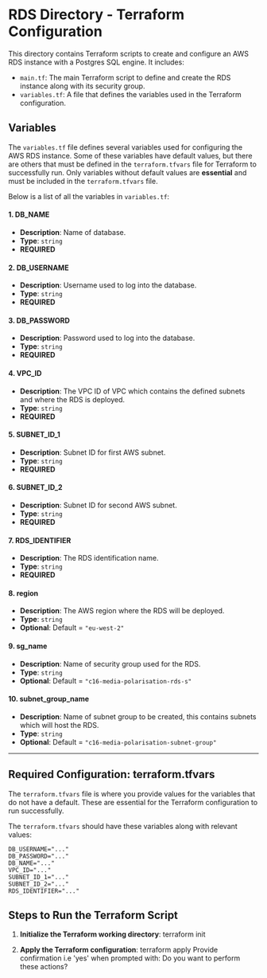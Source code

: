# **RDS Directory - Terraform Configuration**

This directory contains Terraform scripts to create and configure an AWS RDS instance with a Postgres SQL engine. It includes:

- `main.tf`: The main Terraform script to define and create the RDS instance along with its security group.
- `variables.tf`: A file that defines the variables used in the Terraform configuration.

## **Variables**

The `variables.tf` file defines several variables used for configuring the AWS RDS instance. Some of these variables have default values, but there are others that must be defined in the `terraform.tfvars` file for Terraform to successfully run. Only variables without default values are **essential** and must be included in the `terraform.tfvars` file.

Below is a list of all the variables in `variables.tf`:

#### **1. DB_NAME**
- **Description**: Name of database.
- **Type**: `string`
- **REQUIRED**

#### **2. DB_USERNAME**
- **Description**: Username used to log into the database.
- **Type**: `string`
- **REQUIRED**

#### **3. DB_PASSWORD**
- **Description**: Password used to log into the database.
- **Type**: `string`
- **REQUIRED**

#### **4. VPC_ID**
- **Description**: The VPC ID of VPC which contains the defined subnets and where the RDS is deployed.
- **Type**: `string`
- **REQUIRED**

#### **5. SUBNET_ID_1**
- **Description**: Subnet ID for first AWS subnet.
- **Type**: `string`
- **REQUIRED**

#### **6. SUBNET_ID_2**
- **Description**: Subnet ID for second AWS subnet.
- **Type**: `string`
- **REQUIRED**

#### **7. RDS_IDENTIFIER**
- **Description**: The RDS identification name.
- **Type**: `string`
- **REQUIRED**

#### **8. region**
- **Description**: The AWS region where the RDS will be deployed.
- **Type**: `string`
- **Optional**: Default = `"eu-west-2"`

#### **9. sg_name**
- **Description**: Name of security group used for the RDS.
- **Type**: `string`
- **Optional**: Default = `"c16-media-polarisation-rds-s"`

#### **10. subnet_group_name**
- **Description**: Name of subnet group to be created, this contains subnets which will host the RDS.
- **Type**: `string`
- **Optional**: Default = `"c16-media-polarisation-subnet-group"`

---

## **Required Configuration: terraform.tfvars**

The `terraform.tfvars` file is where you provide values for the variables that do not have a default. These are essential for the Terraform configuration to run successfully.

The `terraform.tfvars` should have these variables along with relevant values:

```
DB_USERNAME="..."
DB_PASSWORD="..."
DB_NAME="..."
VPC_ID="..."
SUBNET_ID_1="..."
SUBNET_ID_2="..."
RDS_IDENTIFIER="..."
```

## **Steps to Run the Terraform Script**

1. **Initialize the Terraform working directory**:
   terraform init
   
2. **Apply the Terraform configuration**:
   terraform apply
   Provide confirmation i.e 'yes' when prompted with: Do you want to perform these actions?
